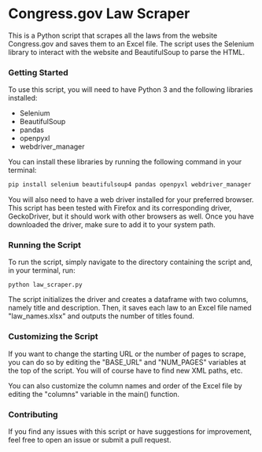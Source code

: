# Congress.gov Law Scraper

This is a Python script that scrapes all the laws from the website Congress.gov and saves them to an Excel file. The script uses the Selenium library to interact with the website and BeautifulSoup to parse the HTML.

### Getting Started

To use this script, you will need to have Python 3 and the following libraries installed:
* Selenium
* BeautifulSoup
* pandas
* openpyxl
* webdriver_manager

You can install these libraries by running the following command in your terminal:

```python
pip install selenium beautifulsoup4 pandas openpyxl webdriver_manager
```

You will also need to have a web driver installed for your preferred browser.
This script has been tested with Firefox and its corresponding driver, GeckoDriver, but it should work with other browsers as well. 
Once you have downloaded the driver, make sure to add it to your system path.

### Running the Script

To run the script, simply navigate to the directory containing the script and, in your terminal, run:

`python law_scraper.py`

The script initializes the driver and creates a dataframe with two columns, namely title and description. Then, it saves each law to an Excel file named "law_names.xlsx" and outputs the number of titles found.

### Customizing the Script

If you want to change the starting URL or the number of pages to scrape, you can do so by editing the "BASE_URL" and "NUM_PAGES" variables at the top of the script. You will of course have to find new XML paths, etc. 

You can also customize the column names and order of the Excel file by editing the "columns" variable in the main() function.

### Contributing 

If you find any issues with this script or have suggestions for improvement, feel free to open an issue or submit a pull request. 
